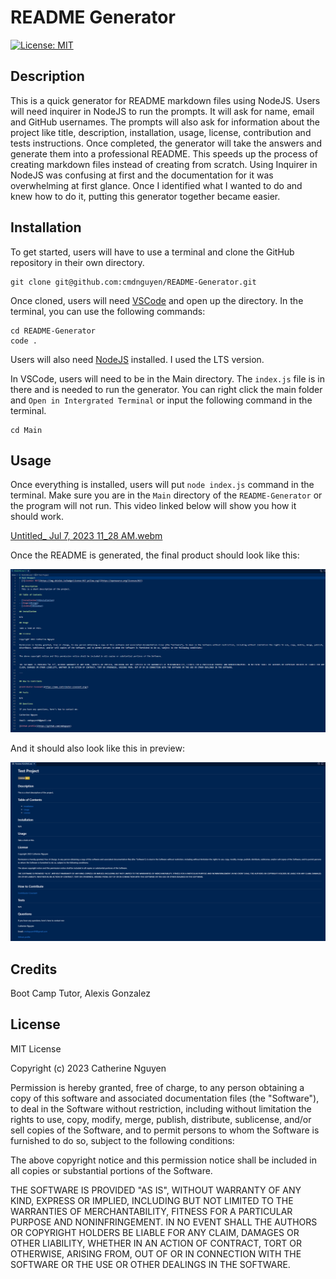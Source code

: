 # README Generator
  [![License: MIT](https://img.shields.io/badge/License-MIT-yellow.svg)](https://opensource.org/licenses/MIT)

## Description

This is a quick generator for README markdown files using NodeJS. Users will need inquirer in NodeJS to run the prompts. 
It will ask for name, email and GitHub usernames. The prompts will also ask for information about the project like title, description, installation, usage, license, contribution and tests instructions. 
Once completed, the generator will take the answers and generate them into a professional README. This speeds up the process of creating markdown files instead of creating from scratch.
Using Inquirer in NodeJS was confusing at first and the documentation for it was overwhelming at first glance. Once I identified what I wanted to do and knew how to do it, putting this generator together became easier.

## Installation

To get started, users will have to use a terminal and clone the GitHub repository in their own directory.

	git clone git@github.com:cmdnguyen/README-Generator.git

Once cloned, users will need [VSCode](https://code.visualstudio.com/download) and open up the directory. In the terminal, you can use the following commands:

	cd README-Generator
	code .

Users will also need [NodeJS](https://nodejs.org/en) installed. I used the LTS version.

In VSCode, users will need to be in the Main directory. The `index.js` file is in there and is needed to run the generator. You can right click the main folder and `Open in Intergrated Terminal` or input the following command in the terminal.

	cd Main


## Usage

Once everything is installed, users will put `node index.js` command in the terminal. Make sure you are in the `Main` directory of the `README-Generator` or the program will not run. 
This video linked below will show you how it should work.

[Untitled_ Jul 7, 2023 11_28 AM.webm](https://github.com/cmdnguyen/README-Generator/assets/131038401/e32daf84-c961-4ff6-b2cf-611cfb04db6d)


 Once the README is generated, the final product should look like this:

 ![Generated README](/Assets/Screenshot%202023-07-07%20113057.png)

 And it should also look like this in preview:

![Preview Generated README](/Assets/Screenshot%202023-07-07%20113248.png)

## Credits

Boot Camp Tutor, Alexis Gonzalez

## License

MIT License

Copyright (c) 2023 Catherine Nguyen

Permission is hereby granted, free of charge, to any person obtaining a copy
of this software and associated documentation files (the "Software"), to deal
in the Software without restriction, including without limitation the rights
to use, copy, modify, merge, publish, distribute, sublicense, and/or sell
copies of the Software, and to permit persons to whom the Software is
furnished to do so, subject to the following conditions:

The above copyright notice and this permission notice shall be included in all
copies or substantial portions of the Software.

THE SOFTWARE IS PROVIDED "AS IS", WITHOUT WARRANTY OF ANY KIND, EXPRESS OR
IMPLIED, INCLUDING BUT NOT LIMITED TO THE WARRANTIES OF MERCHANTABILITY,
FITNESS FOR A PARTICULAR PURPOSE AND NONINFRINGEMENT. IN NO EVENT SHALL THE
AUTHORS OR COPYRIGHT HOLDERS BE LIABLE FOR ANY CLAIM, DAMAGES OR OTHER
LIABILITY, WHETHER IN AN ACTION OF CONTRACT, TORT OR OTHERWISE, ARISING FROM,
OUT OF OR IN CONNECTION WITH THE SOFTWARE OR THE USE OR OTHER DEALINGS IN THE
SOFTWARE.
